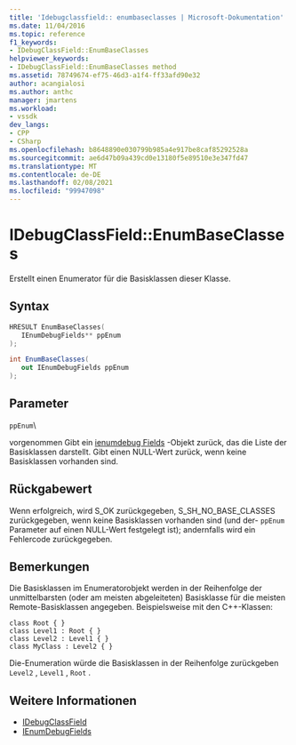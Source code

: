 ```yaml
---
title: 'Idebugclassfield:: enumbaseclasses | Microsoft-Dokumentation'
ms.date: 11/04/2016
ms.topic: reference
f1_keywords:
- IDebugClassField::EnumBaseClasses
helpviewer_keywords:
- IDebugClassField::EnumBaseClasses method
ms.assetid: 78749674-ef75-46d3-a1f4-ff33afd90e32
author: acangialosi
ms.author: anthc
manager: jmartens
ms.workload:
- vssdk
dev_langs:
- CPP
- CSharp
ms.openlocfilehash: b8648890e030799b985a4e917be8caf85292528a
ms.sourcegitcommit: ae6d47b09a439cd0e13180f5e89510e3e347fd47
ms.translationtype: MT
ms.contentlocale: de-DE
ms.lasthandoff: 02/08/2021
ms.locfileid: "99947098"
---
```

# <a name="idebugclassfieldenumbaseclasses"></a>IDebugClassField::EnumBaseClasses
Erstellt einen Enumerator für die Basisklassen dieser Klasse.

## <a name="syntax"></a>Syntax

```cpp
HRESULT EnumBaseClasses( 
   IEnumDebugFields** ppEnum
);
```

```csharp
int EnumBaseClasses(
   out IEnumDebugFields ppEnum
);
```

## <a name="parameters"></a>Parameter
`ppEnum`\

vorgenommen Gibt ein [ienumdebug Fields](../../../extensibility/debugger/reference/ienumdebugfields.md) -Objekt zurück, das die Liste der Basisklassen darstellt. Gibt einen NULL-Wert zurück, wenn keine Basisklassen vorhanden sind.

## <a name="return-value"></a>Rückgabewert
 Wenn erfolgreich, wird S_OK zurückgegeben, S_SH_NO_BASE_CLASSES zurückgegeben, wenn keine Basisklassen vorhanden sind (und der- `ppEnum` Parameter auf einen NULL-Wert festgelegt ist); andernfalls wird ein Fehlercode zurückgegeben.

## <a name="remarks"></a>Bemerkungen
 Die Basisklassen im Enumeratorobjekt werden in der Reihenfolge der unmittelbarsten (oder am meisten abgeleiteten) Basisklasse für die meisten Remote-Basisklassen angegeben. Beispielsweise mit den C++-Klassen:

```
class Root { }
class Level1 : Root { }
class Level2 : Level1 { }
class MyClass : Level2 { }
```

 Die-Enumeration würde die Basisklassen in der Reihenfolge zurückgeben `Level2` , `Level1` , `Root` .

## <a name="see-also"></a>Weitere Informationen
- [IDebugClassField](../../../extensibility/debugger/reference/idebugclassfield.md)
- [IEnumDebugFields](../../../extensibility/debugger/reference/ienumdebugfields.md)
